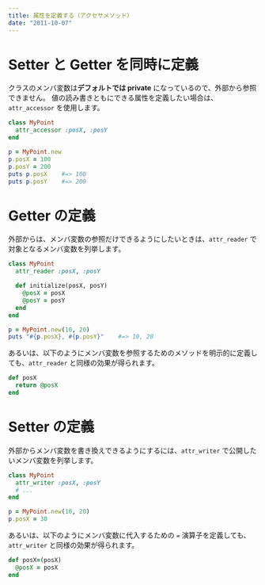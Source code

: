 ```yaml
---
title: 属性を定義する（アクセサメソッド）
date: "2011-10-07"
---
```


Setter と Getter を同時に定義
====
クラスのメンバ変数は**デフォルトでは private** になっているので、外部から参照できません。
値の読み書きともにできる属性を定義したい場合は、`attr_accessor` を使用します。

```ruby
class MyPoint
  attr_accessor :posX, :posY
end

p = MyPoint.new
p.posX = 100
p.posY = 200
puts p.posX    #=> 100
puts p.posY    #=> 200
```


Getter の定義
====
外部からは、メンバ変数の参照だけできるようにしたいときは、`attr_reader` で対象となるメンバ変数を列挙します。

```ruby
class MyPoint
  attr_reader :posX, :posY

  def initialize(posX, posY)
    @posX = posX
    @posY = posY
  end
end

p = MyPoint.new(10, 20)
puts "#{p.posX}, #{p.posY}"    #=> 10, 20
```

あるいは、以下のようにメンバ変数を参照するためのメソッドを明示的に定義しても、`attr_reader` と同様の効果が得られます。

```ruby
def posX
  return @posX
end
```


Setter の定義
====
外部からメンバ変数を書き換えできるようにするには、`attr_writer` で公開したいメンバ変数を列挙します。

```ruby
class MyPoint
  attr_writer :posX, :posY
  # ...
end

p = MyPoint.new(10, 20)
p.posX = 30
```

あるいは、以下のようにメンバ変数に代入するための `=` 演算子を定義しても、`attr_writer` と同様の効果が得られます。

```ruby
def posX=(posX)
  @posX = posX
end
```

